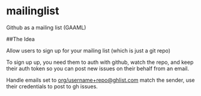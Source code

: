 mailinglist
===========

Github as a mailing list  (GAAML)



##The Idea

Allow users to sign up for your mailing list (which is just a git repo)

To sign up up, you need them to auth with github, watch the repo, and keep their auth token 
so you can post new issues on their behalf from an email.

Handle emails set to <org/username+repo@ghlist.com> match the sender, use their credentials
to post to gh issues.



